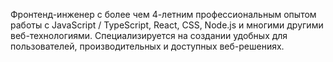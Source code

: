 Фронтенд-инженер с более чем 4-летним профессиональным опытом работы с JavaScript / TypeScript, React, CSS, Node.js и многими другими веб-технологиями. Специализируется на создании удобных для пользователей, производительных и доступных веб-решениях.
